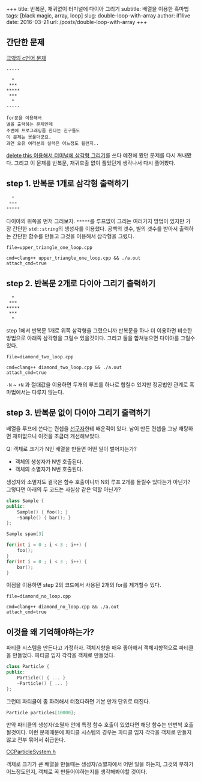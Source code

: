 +++
title: 반복문, 재귀없이 터미널에 다이아 그리기
subtitle: 배열을 이용한 흑마법
tags: [black magic, array, loop]
slug: double-loop-with-array
author: if1live
date: 2016-03-21
url: /posts/double-loop-with-array
+++

## 간단한 문제

[극악의 c언어 문제](http://www.todayhumor.co.kr/board/view.php?table=programmer&no=12810)

```
-----

  *
 ***
*****
 ***
  *
-----

for문을 이용해서
별을 출력하는 문제인데
주변에 프로그래밍좀 한다는 친구들도
이 문제는 못풀더군요.
과연 오유 여러분의 실력은 어느정도 될런지..
```

[delete this 이용해서 터미널에 삼각형 그리기]({article}recursion-with-destructor)를 쓰다 예전에 봤던 문제를 다시 꺼내봤다.
그리고 이 문제를 반복문, 재귀호출 없이 풀었던게 생각나서 다시 풀어봤다.

## step 1. 반복문 1개로 삼각형 출력하기
```c
  *
 ***
*****
```

다이아의 위쪽을 먼저 그러보자.
`*****`를 루프없이 그리는 여러가지 방법이 있지만 가장 간단한 `std::string`의 생성자를 이용했다.
공백의 갯수, 별의 갯수를 받아서 출력하는 간단한 함수를 만들고 그것을 이용해서 삼각형을 그렸다.

~~~maya:view
file=upper_triangle_one_loop.cpp
~~~

~~~maya:execute
cmd=clang++ upper_triangle_one_loop.cpp && ./a.out
attach_cmd=true
~~~

## step 2. 반복문 2개로 다이아 그리기 출력하기

```
  *
 ***
*****
 ***
  *
```

step 1에서 반복문 1개로 위쪽 삼각형을 그렸으니까 반복문을 하나 더 이용하면 비슷한 방법으로 아래쪽 삼각형을 그릴수 있을것이다.
그리고 둘을 합쳐놓으면 다이아를 그릴수 있다.

~~~maya:view
file=diamond_two_loop.cpp
~~~

~~~maya:execute
cmd=clang++ diamond_two_loop.cpp && ./a.out
attach_cmd=true
~~~

`-N` ~ `+N` 과 절대값을 이용하면 두개의 루프를 하나로 합칠수 있지만 정공법인 관계로 흑마법에서는 다루지 않는다.

## step 3. 반복문 없이 다이아 그리기 출력하기

배열을 루프에 쓴다는 컨셉을 [선구자](https://kldp.org/node/99915#comment-543746)한테 배운적이 있다.
남이 만든 컨셉을 그냥 재탕하면 재미없으니 이것을 조금더 개선해보았다.

Q: 객체로 크기가 N인 배열을 만들면 어떤 일이 벌어지는가?

* 객체의 생성자가 N번 호출된다.
* 객체의 소멸자가 N번 호출된다.

생성자와 소멸자도 결국은 함수 호출이니까 N회 루프 2개를 돌릴수 있다는거 아닌가?
그렇다면 아래의 두 코드는 사실상 같은 역할 아닌가?

```cpp
class Sample {
public:
    Sample() { foo(); }
    ~Sample() { bar(); }
};

Sample spam[3]
```

```cpp
for(int i = 0 ; i < 3 ; i++) {
    foo();
}
for(int i = 0 ; i < 3 ; i++) {
    bar();
}
```

이점을 이용하면 step 2의 코드에서 사용된 2개의 for를 제거할수 있다.

~~~maya:view
file=diamond_no_loop.cpp
~~~

~~~maya:execute
cmd=clang++ diamond_no_loop.cpp && ./a.out
attach_cmd=true
~~~



## 이것을 왜 기억해야하는가?

파티클 시스템을 만든다고 가정하자.
객체지향을 매우 좋아해서 객체지향적으로 파티클을 만들었다.
파티클 입자 각각을 객체로 만들었다.

```cpp
class Particle {
public:
    Particle() { ... }
    ~Particle() { ... }
};

```

그런데 파티클이 좀 화려해서 터졌다하면 기본 만개 단위로 터진다.

```cpp
Particle particles[10000];
```

만약 파티클의 생성자/소멸자 안에 특정 함수 호출이 있었다면 해당 함수는 만번씩 호출될것이다.
이런 문제때문에 파티클 시스템의 경우는 파티클 입자 각각을 객체로 만들지 않고 전부 묶어서 취급한다.

[CCParticleSystem.h](https://github.com/cocos2d/cocos2d-x/blob/8280f06c1f43bb6bcc493c24970f1a64769ddbb7/cocos/2d/CCParticleSystem.h#L43-L138)

객체로 크기가 큰 배열을 만들때는 생성자/소멸자에서 어떤 일을 하는지, 그것의 부하가 어느정도인지, 객체로 꼭 만들어야하는지를 생각해봐야할 것이다.
